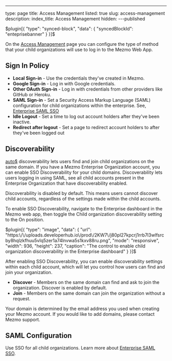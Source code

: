---
type: page
title: Access Management
listed: true
slug: access-management
description: 
index_title: Access Management
hidden: 
---published

$plugin[{
    "type": "synced-block",
    "data": {
        "syncedBlockId": "enteprisebanner"
    }
}]$

On the [Access Management](https://app.Mezmo.com/enterprise/access-management)  page you can configure the type of method that your child organizations will use to log in to the Mezmo Web App.

## Sign In Policy

- **Local Sign-in** - Use the credentials they've created in Mezmo.
- **Google Sign-in** - Log in with Google credentials.
- **Other OAuth Sign-in** - Log in with credentials from other providers like GitHub or Heroku.
- **SAML Sign-in** - Set a Security Access Markup Language (SAML) configuration for child organizations within the enterprise. See, [Enterprise SAML SSO](https://docs.mezmo.com/docs/saml-sso)
- **Idle Logout** - Set a time to log out account holders after they've been inactive.
- **Redirect after logout** - Set a page to redirect account holders to after they've been logged out

## Discoverability

[auto$](/docs/add-child-organization) discoverability lets users find and join child organizations on the same domain. If you have a Mezmo Enterprise Organization account, you can enable SSO Discoverability for your child domains. Discoverability lets users logging in using SAML, see all child accounts present in the Enterprise Organization that have discoverability enabled.

Discoverability is disabled by default. This means users cannot discover child accounts, regardless of the settings made within the child accounts.

To enable SSO Discoverability, navigate to the Enterprise dashboard in the Mezmo web app, then toggle the Child organization discoverability setting to the On position.

$plugin[{
    "type": "image",
    "data": {
        "url": "https:\/\/uploads.developerhub.io\/prod\/2KW7\/j80pl27kpcrj1rrb7l3wlfsrcby8hqlzkfhuu5vlq5zer1a74lnvwa5s1kxv88ru.png",
        "mode": "responsive",
        "width": 936,
        "height": 237,
        "caption": "The control to enable child organization discoverability in the Enterprise dashboard"
    }
}]$

After enabling SSO Discoverability, you can enable discoverability settings within each child account, which will let you control how users can find and join your organization.

- **Discover**  - Members on the same domain can find and ask to join the organization. Discover is enabled by default.
- **Join** - Members on the same domain can join the organization without a request.

Your domain is determined by the email address you used when creating your Mezmo account. If you would like to add domains, please contact Mezmo support.

## SAML Configuration

Use SSO for all child organizations. Learn more about [Enterprise SAML SSO](https://docs.mezmo.com/docs/saml-sso).

